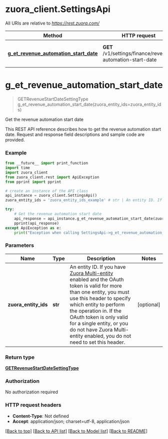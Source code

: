 # zuora_client.SettingsApi

All URIs are relative to *https://rest.zuora.com/*

Method | HTTP request | Description
------------- | ------------- | -------------
[**g_et_revenue_automation_start_date**](SettingsApi.md#g_et_revenue_automation_start_date) | **GET** /v1/settings/finance/revenue-automation-start-date | Get the revenue automation start date

# **g_et_revenue_automation_start_date**
> GETRevenueStartDateSettingType g_et_revenue_automation_start_date(zuora_entity_ids=zuora_entity_ids)

Get the revenue automation start date

This REST API reference describes how to get the revenue automation start date. Request and response field descriptions and sample code are provided. 

### Example
```python
from __future__ import print_function
import time
import zuora_client
from zuora_client.rest import ApiException
from pprint import pprint

# create an instance of the API class
api_instance = zuora_client.SettingsApi()
zuora_entity_ids = 'zuora_entity_ids_example' # str | An entity ID. If you have [Zuora Multi-entity](https://knowledgecenter.zuora.com/BB_Introducing_Z_Business/Multi-entity) enabled and the OAuth token is valid for more than one entity, you must use this header to specify which entity to perform the operation in. If the OAuth token is only valid for a single entity, or you do not have Zuora Multi-entity enabled, you do not need to set this header.  (optional)

try:
    # Get the revenue automation start date
    api_response = api_instance.g_et_revenue_automation_start_date(zuora_entity_ids=zuora_entity_ids)
    pprint(api_response)
except ApiException as e:
    print("Exception when calling SettingsApi->g_et_revenue_automation_start_date: %s\n" % e)
```

### Parameters

Name | Type | Description  | Notes
------------- | ------------- | ------------- | -------------
 **zuora_entity_ids** | **str**| An entity ID. If you have [Zuora Multi-entity](https://knowledgecenter.zuora.com/BB_Introducing_Z_Business/Multi-entity) enabled and the OAuth token is valid for more than one entity, you must use this header to specify which entity to perform the operation in. If the OAuth token is only valid for a single entity, or you do not have Zuora Multi-entity enabled, you do not need to set this header.  | [optional] 

### Return type

[**GETRevenueStartDateSettingType**](GETRevenueStartDateSettingType.md)

### Authorization

No authorization required

### HTTP request headers

 - **Content-Type**: Not defined
 - **Accept**: application/json; charset=utf-8, application/json

[[Back to top]](#) [[Back to API list]](../README.md#documentation-for-api-endpoints) [[Back to Model list]](../README.md#documentation-for-models) [[Back to README]](../README.md)

